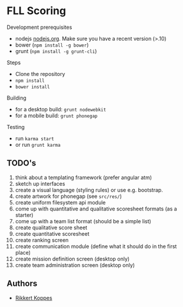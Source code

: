 FLL Scoring
=============

Development prerequisites

- nodejs [nodejs.org](http://nodejs.org). Make sure you have a recent version (>.10)
- bower (`npm install -g bower`)
- grunt (`npm install -g grunt-cli`)

Steps

- Clone the repository
- `npm install`
- `bower install`

Building

- for a desktop build: `grunt nodewebkit`
- for a mobile build: `grunt phonegap`

Testing

- run `karma start`
- or run `grunt karma`

TODO's
--------

1. think about a templating framework (prefer angular atm)
1. sketch up interfaces
1. create a visual language (styling rules) or use e.g. bootstrap.
1. create artwork for phonegap (see `src/res/`)
1. create uniform filesystem api module
1. come up with quantitative and qualitative scoresheet formats (as a starter)
1. come up with a team list format (should be a simple list)
1. create qualitative score sheet
1. create quantitative scoresheet
1. create ranking screen
1. create communication module (define what it should do in the first place)
1. create mission definition screen (desktop only)
1. create team administration screen (desktop only)

Authors
--------

- [Rikkert Koppes](rikkert@rikkertkoppes.com)